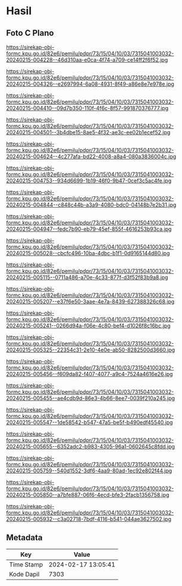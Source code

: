 # Hasil

## Foto C Plano

https://sirekap-obj-formc.kpu.go.id/82e6/pemilu/pdpr/73/15/04/10/03/7315041003032-20240215-004228--46d310aa-e0ca-4f74-a709-ce14ff2f6f52.jpg

https://sirekap-obj-formc.kpu.go.id/82e6/pemilu/pdpr/73/15/04/10/03/7315041003032-20240215-004326--e2697994-6a08-4931-8f49-a86e8e7e978e.jpg

https://sirekap-obj-formc.kpu.go.id/82e6/pemilu/pdpr/73/15/04/10/03/7315041003032-20240215-004410--09d7b350-110f-4f6c-8f57-991870376777.jpg

https://sirekap-obj-formc.kpu.go.id/82e6/pemilu/pdpr/73/15/04/10/03/7315041003032-20240215-004501--3b4dbe15-8ae5-4f32-ae3c-ee02b1ecef52.jpg

https://sirekap-obj-formc.kpu.go.id/82e6/pemilu/pdpr/73/15/04/10/03/7315041003032-20240215-004624--4c277afa-bd22-4008-a8a4-080a3836004c.jpg

https://sirekap-obj-formc.kpu.go.id/82e6/pemilu/pdpr/73/15/04/10/03/7315041003032-20240215-004753--934d6699-1b19-46f0-9b47-0cef3c5ac4fe.jpg

https://sirekap-obj-formc.kpu.go.id/82e6/pemilu/pdpr/73/15/04/10/03/7315041003032-20240215-004844--c848c44b-a3a9-4080-bdc0-04148b7e2b31.jpg

https://sirekap-obj-formc.kpu.go.id/82e6/pemilu/pdpr/73/15/04/10/03/7315041003032-20240215-004947--fedc7b90-eb79-45ef-855f-4616253b93ca.jpg

https://sirekap-obj-formc.kpu.go.id/82e6/pemilu/pdpr/73/15/04/10/03/7315041003032-20240215-005028--cbcfc496-10ba-4dbc-b1f1-0d9165144d80.jpg

https://sirekap-obj-formc.kpu.go.id/82e6/pemilu/pdpr/73/15/04/10/03/7315041003032-20240215-005115--0711a486-a70e-4c33-877f-d3f52f83b9a8.jpg

https://sirekap-obj-formc.kpu.go.id/82e6/pemilu/pdpr/73/15/04/10/03/7315041003032-20240215-005207--e37f6e50-3aae-4e7a-8439-627388326c68.jpg

https://sirekap-obj-formc.kpu.go.id/82e6/pemilu/pdpr/73/15/04/10/03/7315041003032-20240215-005241--0266d94a-f06e-4c80-bef4-d1026f8c16bc.jpg

https://sirekap-obj-formc.kpu.go.id/82e6/pemilu/pdpr/73/15/04/10/03/7315041003032-20240215-005325--22354c31-2e10-4e0e-ab50-8282500d3660.jpg

https://sirekap-obj-formc.kpu.go.id/82e6/pemilu/pdpr/73/15/04/10/03/7315041003032-20240215-005456--f609da82-f407-4077-a9c4-7524a4616e26.jpg

https://sirekap-obj-formc.kpu.go.id/82e6/pemilu/pdpr/73/15/04/10/03/7315041003032-20240215-005455--ae4cdb9d-86e3-4b66-8ee7-0039f210a245.jpg

https://sirekap-obj-formc.kpu.go.id/82e6/pemilu/pdpr/73/15/04/10/03/7315041003032-20240215-005547--1de58542-b547-47a5-be5f-b490edf45540.jpg

https://sirekap-obj-formc.kpu.go.id/82e6/pemilu/pdpr/73/15/04/10/03/7315041003032-20240215-005655--6352adc2-b983-4305-96a1-0602645c8fdd.jpg

https://sirekap-obj-formc.kpu.go.id/82e6/pemilu/pdpr/73/15/04/10/03/7315041003032-20240215-005759--540d1552-3df6-4aa9-80ad-1ec92e802f44.jpg

https://sirekap-obj-formc.kpu.go.id/82e6/pemilu/pdpr/73/15/04/10/03/7315041003032-20240215-005850--a7bfe887-06f6-4ecd-bfe3-2facb1356758.jpg

https://sirekap-obj-formc.kpu.go.id/82e6/pemilu/pdpr/73/15/04/10/03/7315041003032-20240215-005932--c3a02718-7bdf-4116-b541-044ae3627502.jpg


## Metadata

| Key        | Value               |
| ---------- | ------------------- |
| Time Stamp | 2024-02-17 13:05:41 |
| Kode Dapil | 7303                |




